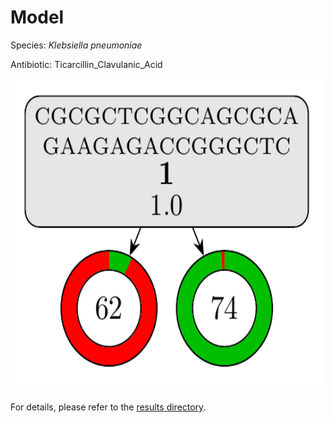 
# Model

Species: *Klebsiella pneumoniae*

Antibiotic: Ticarcillin_Clavulanic_Acid

<img src="./model.png" width=500 height=500 />

For details, please refer to the [results directory](../../../../../results/cart_b/klebsiella%20pneumoniae/ticarcillin_clavulanic_acid/repeat_3/).

